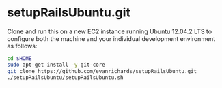 setupRailsUbuntu.git
================

Clone and run this on a new EC2 instance running Ubuntu 12.04.2 LTS to configure both the machine and your individual development environment as follows:
```sh
cd $HOME
sudo apt-get install -y git-core
git clone https://github.com/evanrichards/setupRailsUbuntu.git
./setupRailsUbuntu/setupRailsUbuntu.sh   
```
